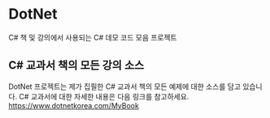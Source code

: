 # DotNet
C# 책 및 강의에서 사용되는 C# 데모 코드 모음 프로젝트

## C# 교과서 책의 모든 강의 소스
DotNet 프로젝트는 제가 집필한 C# 교과서 책의 모든 예제에 대한 소스를 담고 있습니다.
C# 교과서에 대한 자세한 내용은 다음 링크를 참고하세요.
https://www.dotnetkorea.com/MyBook
